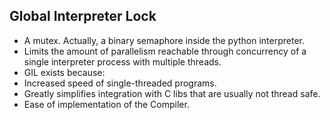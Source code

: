 
## Global Interpreter Lock

- A mutex. Actually, a binary semaphore inside the python interpreter.
- Limits the amount of parallelism reachable through concurrency of a single interpreter process with multiple threads.
- GIL exists because:
 - Increased speed of single-threaded programs.
 - Greatly simplifies integration with C libs that are usually not thread safe.
 - Ease of implementation of the Compiler.

